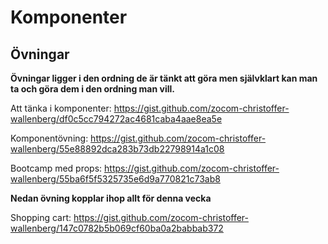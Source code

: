 # Komponenter

## Övningar

**Övningar ligger i den ordning de är tänkt att göra men självklart kan man ta och göra dem i den ordning man vill.**

Att tänka i komponenter: https://gist.github.com/zocom-christoffer-wallenberg/df0c5cc794272ac4681caba4aae8ea5e

Komponentövning: https://gist.github.com/zocom-christoffer-wallenberg/55e88892dca283b73db22798914a1c08

Bootcamp med props: https://gist.github.com/zocom-christoffer-wallenberg/55ba6f5f5325735e6d9a770821c73ab8

**Nedan övning kopplar ihop allt för denna vecka**

Shopping cart: https://gist.github.com/zocom-christoffer-wallenberg/147c0782b5b069cf60ba0a2babbab372
